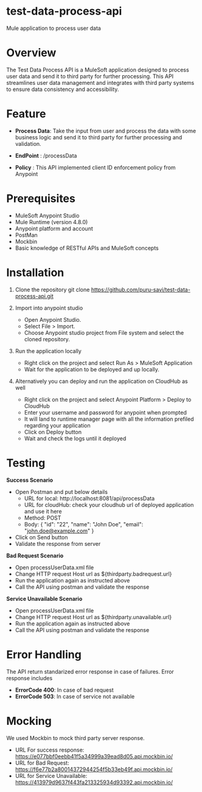 # test-data-process-api
Mule application to process user data

# Overview
The Test Data Process API is a MuleSoft application designed to process user data and send it to third party for further processing. This API streamlines user data management and integrates with third party systems to ensure data consistency and accessibility.

# Feature
- **Process Data**: Take the input from user and process the data with some business logic and send it to third party for further processing and validation.

- **EndPoint** : /processData

- **Policy** : This API implemented client ID enforcement policy from Anypoint

# Prerequisites
- MuleSoft Anypoint Studio
- Mule Runtime (version 4.8.0)
- Anypoint platform and account
- PostMan
- Mockbin
- Basic knowledge of RESTful APIs and MuleSoft concepts

# Installation

1. Clone the repository
   git clone https://github.com/puru-savi/test-data-process-api.git

2. Import into anypoint studio
   - Open Anypoint Studio.
   - Select File > Import.
   - Choose Anypoint studio project from File system and select the cloned repository.
  
3. Run the application locally
   - Right click on the project and select Run As > MuleSoft Application
   - Wait for the application to be deployed and up locally.
  
4. Alternatively you can deploy and run the application on CloudHub as well
   - Right click on the project and select Anypoint Platform > Deploy to CloudHub
   - Enter your username and password for anypoint when prompted
   - It will land to runtime manager page with all the information prefiled regarding your application
   - Click on Deploy button
   - Wait and check the logs until it deployed
  
# Testing

**Success Scenario**
   - Open Postman and put below details
      - URL for local: http://localhost:8081/api/processData
      - URL for cloudHub: check your cloudhub url of deployed application and use it here
      - Method: POST
      - Body: {
    "id": "22",
    "name": "John Doe",
    "email": "john.doe@example.com"
}
   - Click on Send button
   - Validate the response from server

**Bad Request Scenario**
   - Open processUserData.xml file
   - Change HTTP request Host url as ${thirdparty.badrequest.url}
   - Run the application again as instructed above
   - Call the API using postman and validate the response

**Service Unavailable Scenario**
   - Open processUserData.xml file
   - Change HTTP request Host url as ${thirdparty.unavailable.url}
   - Run the application again as instructed above
   - Call the API using postman and validate the response

# Error Handling

The API return standarized error response in case of failures. Error response includes

- **ErrorCode 400**: In case of bad request
- **ErrorCode 503**: In case of service not available

# Mocking

We used Mockbin to mock third party server response.
- URL For success response: https://e077bbf0eebb41f5a34999a39ead8d05.api.mockbin.io/
- URL for Bad Request: https://f6e77b2a80014372944254f5b33eb49f.api.mockbin.io/
- URL for Service Unavailable: https://413979d9637f443fa213325934d93392.api.mockbin.io/
